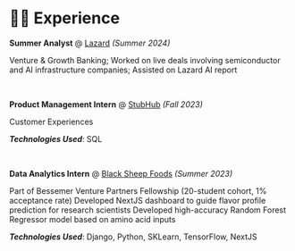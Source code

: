 # 👨‍💻 Experience

**Summer Analyst** @ [Lazard](https://www.lazard.com/) _(Summer 2024)_

Venture & Growth Banking; Worked on live deals involving semiconductor and AI infrastructure companies; Assisted on Lazard AI report

&nbsp;

**Product Management Intern** @ [StubHub](https://www.stubhub.com/) _(Fall 2023)_

Customer Experiences

_**Technologies Used**_: SQL

&nbsp;

**Data Analytics Intern** @ [Black Sheep Foods](https://blacksheepfoods.com/) _(Summer 2023)_

Part of Bessemer Venture Partners Fellowship (20-student cohort, 1% acceptance rate)
Developed NextJS dashboard to guide flavor profile prediction for research scientists
Developed high-accuracy Random Forest Regressor model based on amino acid inputs

_**Technologies Used**_: Django, Python, SKLearn, TensorFlow, NextJS

&nbsp;